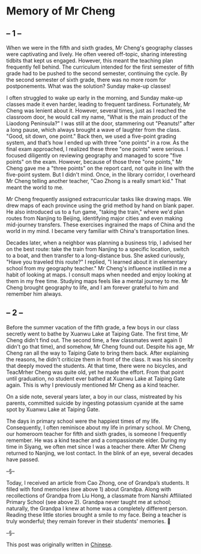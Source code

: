 # Memory of Mr Cheng


## – 1 –
When we were in the fifth and sixth grades, Mr Cheng's geography classes were captivating and lively. He often veered off-topic, sharing interesting tidbits that kept us engaged. However, this meant the teaching plan frequently fell behind. The curriculum intended for the first semester of fifth grade had to be pushed to the second semester, continuing the cycle. By the second semester of sixth grade, there was no more room for postponements. What was the solution? Sunday make-up classes!

I often struggled to wake up early in the morning, and Sunday make-up classes made it even harder, leading to frequent tardiness. Fortunately, Mr Cheng was lenient about it. However, several times, just as I reached the classroom door, he would call my name, "What is the main product of the Liaodong Peninsula?" I was still at the door, stammering out "Peanuts!" after a long pause, which always brought a wave of laughter from the class. "Good, sit down, one point." Back then, we used a five-point grading system, and that’s how I ended up with three "one points" in a row.
As the final exam approached, I realized these three "one points" were serious. I focused diligently on reviewing geography and managed to score "five points" on the exam. However, because of those three "one points," Mr Cheng gave me a "three points" on the report card, not quite in line with the five-point system. But I didn't mind. Once, in the library corridor, I overheard Mr Cheng telling another teacher, "Cao Zhong is a really smart kid." That meant the world to me.

Mr Cheng frequently assigned extracurricular tasks like drawing maps. We drew maps of each province using the grid method by hand on blank paper. He also introduced us to a fun game, "taking the train," where we'd plan routes from Nanjing to Beijing, identifying major cities and even making mid-journey transfers. These exercises ingrained the maps of China and the world in my mind. I became very familiar with China's transportation lines.

Decades later, when a neighbor was planning a business trip, I advised her on the best route: take the train from Nanjing to a specific location, switch to a boat, and then transfer to a long-distance bus. She asked curiously, "Have you traveled this route?" I replied, "I learned about it in elementary school from my geography teacher." Mr Cheng's influence instilled in me a habit of looking at maps. I consult maps when needed and enjoy looking at them in my free time. Studying maps feels like a mental journey to me. Mr Cheng brought geography to life, and I am forever grateful to him and remember him always.


## – 2 –

Before the summer vacation of the fifth grade, a few boys in our class secretly went to bathe by Xuanwu Lake at Taiping Gate. The first time, Mr Cheng didn't find out. The second time, a few classmates went again (I didn't go that time), and somehow, Mr Cheng found out. Despite his age, Mr Cheng ran all the way to Taiping Gate to bring them back. After explaining the reasons, he didn't criticize them in front of the class. It was his sincerity that deeply moved the students. At that time, there were no bicycles, and TeacMrher Cheng was quite old, yet he made the effort. From that point until graduation, no student ever bathed at Xuanwu Lake at Taiping Gate again. This is why I previously mentioned Mr Cheng as a kind teacher.

On a side note, several years later, a boy in our class, mistreated by his parents, committed suicide by ingesting potassium cyanide at the same spot by Xuanwu Lake at Taiping Gate.

The days in primary school were the happiest times of my life. Consequently, I often reminisce about my life in primary school. Mr Cheng, our homeroom teacher for fifth and sixth grades, is someone I frequently remember. He was a kind teacher and a compassionate elder. During my time in Siyang, we often met since I was a teacher there. After Mr Cheng returned to Nanjing, we lost contact. In the blink of an eye, several decades have passed.


–§–


Today, I received an article from Cao Zhong, one of Grandpa’s students. It filled with fond memories (see above 1) about Grandpa. Along with recollections of Grandpa from Liu Hong, a classmate from Nanshi Affiliated Primary School (see above 2). Grandpa never taught me at school; naturally, the Grandpa I knew at home was a completely different person. Reading these little stories brought a smile to my face. Being a teacher is truly wonderful; they remain forever in their students' memories. 👏

–§–

This post was originally written in [Chinese](https://www.huatuostudio.com/zh-cn/20160410teacher/).
